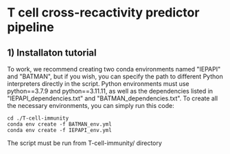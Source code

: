 # T cell cross-recactivity predictor pipeline


## 1) Installaton tutorial


To work, we recommend creating two conda environments named "IEPAPI" and "BATMAN", but if you wish, you can specify the path to different Python interpreters directly in the script. Python environments must use python==3.7.9 and python==3.11.11, as well as the dependencies listed in "IEPAPI_dependencies.txt" and "BATMAN_dependencies.txt". To create all the necessary environments, you can simply run this code:
```console
cd ./T-cell-immunity
conda env create -f BATMAN_env.yml
conda env create -f IEPAPI_env.yml
```

The script must be run from T-cell-immunity/ directory
